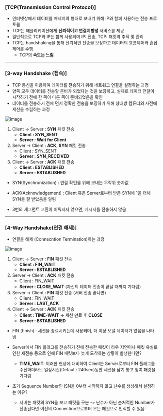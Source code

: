 ### [TCP(Transmission Control Protocol)]

- 인터넷상에서 데이터를 메세지의 형태로 보내기 위해 IP와 함께 사용하는 전송 프로토콜
- TCP는 애플리케이션에게 **신뢰적이고 연결지향성** 서비스를 제공
- 일반적으로 TCP와 IP는 함께 사용되며 IP: 전송, TCP: 패킷의 추적 및 관리
- TCP는 handshaking을 통해 신뢰적인 전송을 보장하고 데이터의 흐름제어와 혼잡제어를 수행
  - TCP의 **속도는 느림**

---

### [3-way Handshake (접속)]

- TCP 통신을 이용하여 데이터를 전송하기 위해 네트워크 연결을 설정하는 과정
- 양쪽 모두 데이터를 전송할 준비가 되었다는 것을 보장하고, 실제로 데이터 전달이 시작하기 전에 한 쪽이 다른 쪽이 준비되었음을 확인
- 데이터를 전송하기 전에 먼저 정확한 전송을 보장하기 위해 상대방 컴퓨터와 사전에 세션을 수립하는 과정

![image](https://github.com/kuS2-computer-princess-kuS2/cs_study/assets/81477543/8b946fa0-6776-494f-81de-e0b206960a9c)

1. Client -> Server : **SYN** 패킷 전송
   - **Client : SYN_SENT**
   - **Server : Wait for Client**
2. Server -> Client : **ACK, SYN** 패킷 전송
   - Client : SYN_SENT
   - **Server : SYN_RECEIVED**
3. Client -> Server : **ACK** 패킷 전송
   - **Client : ESTABLISHED**
   - **Server : ESTABLISHED**

- SYN(Synchronization) : 연결 확인을 위해 보내는 무작위 숫자값
- ACK(Acknowledgement) : Client 혹은 Server로부터 받은 SYN에 1을 더해 SYN을 잘 받았음을 알림

- 3번의 세그먼트 교환이 이뤄지지 않으면, 메시지를 전송하지 않음

---

### [4-Way Handshake(연결 해제)]

- 연결을 해제 (Connecntion Termination)하는 과정

![image](https://github.com/kuS2-computer-princess-kuS2/cs_study/assets/81477543/3f73357c-31e1-4e70-b951-b2981c394547)

1. Client -> Server : **FIN** 패킷 전송
   - **Client : FIN_WAIT**
   - **Server : ESTABLISHED**
2. Server -> Client : **ACK** 패킷 전송
   - Client : FIN_WAIT
   - **Server : CLOSE_WAIT** (자신의 데이터 전송이 끝날 때까지 기다림)
3. Server -> Client : **FIN** 패킷 전송 (서버 전송 끝나면)
   - Client : FIN_WAIT
   - **Server : LAST_ACK**
4. Client -> Server : **ACK** 패킷 전송
   - **Client : TIME-WAIT** -> 세션 만료 후 **CLOSE**
   - **Server : ESTABLISHED**

- FIN (finish) : 세션을 종료시키는데 사용되며, 더 이상 보낼 데이터가 없음을 나타냄

- Server에서 FIN 플래그를 전송하기 전에 전송한 패킷이 라우 지연이나 패킷 유실로 인한 재전송 등으로 인해 FIN 패킷보다 늦게 도착하는 상황이 발생한다면?
  - **TIME_WAIT**: 이러한 현상에 대비하여 Client는 Server로부터 FIN 플래그를 수신하더라도 일정시간(Default: 240sec)동안 세션을 남겨 놓고 잉여 패킷을 기다림
- 초기 Sequence Number인 ISN을 0부터 시작하지 않고 난수를 생성해서 설정하는 이유?
  - 서버는 패킷의 SYN을 보고 패킷을 구분 -> 난수가 아닌 순처적인 Number가 전송된다면 이전의 Connection으로부터 오는 패킷으로 인식할 수 있음
